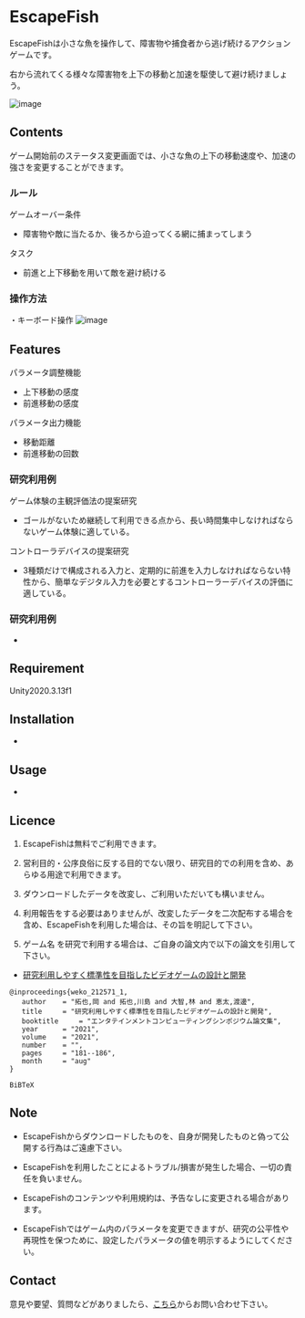# EscapeFish

EscapeFishは小さな魚を操作して、障害物や捕食者から逃げ続けるアクションゲームです。

右から流れてくる様々な障害物を上下の移動と加速を駆使して避け続けましょう。

![image](https://user-images.githubusercontent.com/63552585/200158066-5d5113bd-adf1-47fe-b5e5-36c57cb3efdf.png)


## Contents

ゲーム開始前のステータス変更画面では、小さな魚の上下の移動速度や、加速の強さを変更することができます。

### ルール

ゲームオーバー条件
- 障害物や敵に当たるか、後ろから迫ってくる網に捕まってしまう

タスク
- 前進と上下移動を用いて敵を避け続ける

### 操作方法

・キーボード操作
![image](https://user-images.githubusercontent.com/63552585/200158147-b25319d4-0b4c-4335-aa00-a335d3ac6f5b.png)

## Features

パラメータ調整機能

- 上下移動の感度
- 前進移動の感度

パラメータ出力機能

- 移動距離
- 前進移動の回数

### 研究利用例

ゲーム体験の主観評価法の提案研究
- ゴールがないため継続して利用できる点から、長い時間集中しなければならないゲーム体験に適している。

コントローラデバイスの提案研究
- 3種類だけで構成される入力と、定期的に前進を入力しなければならない特性から、簡単なデジタル入力を必要とするコントローラーデバイスの評価に適している。

### 研究利用例

-

## Requirement

Unity2020.3.13f1

## Installation

-

## Usage

-

## Licence

1. EscapeFishは無料でご利用できます。

2. 営利目的・公序良俗に反する目的でない限り、研究目的での利用を含め、あらゆる用途で利用できます。

3. ダウンロードしたデータを改変し、ご利用いただいても構いません。

4. 利用報告をする必要はありませんが、改変したデータを二次配布する場合を含め、EscapeFishを利用した場合は、その旨を明記して下さい。

5. ゲーム名 を研究で利用する場合は、ご自身の論文内で以下の論文を引用して下さい。

- [研究利用しやすく標準性を目指したビデオゲームの設計と開発](http://id.nii.ac.jp/1001/00212465/)
```
@inproceedings{weko_212571_1,
   author	 = "拓也,岡 and 拓也,川島 and 大智,林 and 恵太,渡邊",
   title	 = "研究利用しやすく標準性を目指したビデオゲームの設計と開発",
   booktitle	 = "エンタテインメントコンピューティングシンポジウム論文集",
   year 	 = "2021",
   volume	 = "2021",
   number	 = "",
   pages	 = "181--186",
   month	 = "aug"
}
```
```
BiBTeX
```

## Note

- EscapeFishからダウンロードしたものを、自身が開発したものと偽って公開する行為はご遠慮下さい。

- EscapeFishを利用したことによるトラブル/損害が発生した場合、一切の責任を負いません。

- EscapeFishのコンテンツや利用規約は、予告なしに変更される場合があります。

- EscapeFishではゲーム内のパラメータを変更できますが、研究の公平性や再現性を保つために、設定したパラメータの値を明示するようにしてください。

## Contact

意見や要望、質問などがありましたら、[こちら](https://open-video-game-library.github.io/info/contact/)からお問い合わせ下さい。
